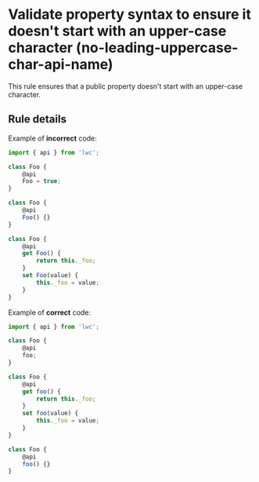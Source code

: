 # Validate property syntax to ensure it doesn't start with an upper-case character (no-leading-uppercase-char-api-name)

This rule ensures that a public property doesn't start with an upper-case character.

## Rule details

Example of **incorrect** code:

```js
import { api } from 'lwc';

class Foo {
    @api
    Foo = true;
}

class Foo {
    @api
    Foo() {}
}

class Foo {
    @api
    get Foo() {
        return this._foo;
    }
    set Foo(value) {
        this._foo = value;
    }
}
```

Example of **correct** code:

```js
import { api } from 'lwc';

class Foo {
    @api
    foo;
}

class Foo {
    @api
    get foo() {
        return this._foo;
    }
    set foo(value) {
        this._foo = value;
    }
}

class Foo {
    @api
    foo() {}
}
```
